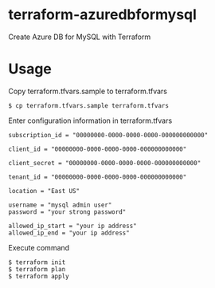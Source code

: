 # terraform-azuredbformysql
Create Azure DB for MySQL with Terraform

# Usage

Copy terraform.tfvars.sample to terraform.tfvars

```
$ cp terraform.tfvars.sample terraform.tfvars
```

Enter configuration information in terraform.tfvars

```
subscription_id = "00000000-0000-0000-0000-000000000000"

client_id = "00000000-0000-0000-0000-000000000000"

client_secret = "00000000-0000-0000-0000-000000000000"

tenant_id = "00000000-0000-0000-0000-000000000000"

location = "East US"

username = "mysql admin user"
password = "your strong password"

allowed_ip_start = "your ip address"
allowed_ip_end = "your ip address"
```

Execute command

```
$ terraform init
$ terraform plan
$ terraform apply
```